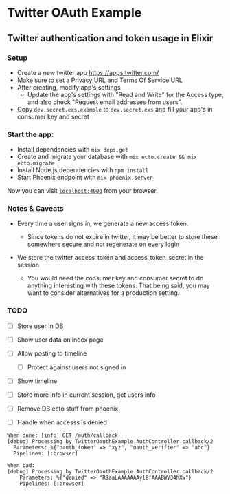# Twitter OAuth Example
## Twitter authentication and token usage in Elixir

### Setup

- Create a new twitter app https://apps.twitter.com/
- Make sure to set a Privacy URL and Terms Of Service URL
- After creating, modify app's settings
  - Update the app's settings with "Read and Write" for the Access type, and also check "Request email addresses from users".  
- Copy `dev.secret.exs.example` to `dev.secret.exs` and fill your app's in consumer key and secret


### Start the app:

  * Install dependencies with `mix deps.get`
  * Create and migrate your database with `mix ecto.create && mix ecto.migrate`
  * Install Node.js dependencies with `npm install`
  * Start Phoenix endpoint with `mix phoenix.server`

Now you can visit [`localhost:4000`](http://localhost:4000) from your browser.

### Notes & Caveats

- Every time a user signs in, we generate a new access token.
  - Since tokens do not expire in twitter, it may be better to store these somewhere secure and not regenerate on every login

- We store the twitter access_token and access_token_secret in the session
  - You would need the consumer key and consumer secret to do anything interesting with these tokens.  That being said, you may want to consider alternatives for a production setting.



### TODO

- [ ] Store user in DB
- [ ] Show user data on index page
- [ ] Allow posting to timeline
  - [ ] Protect against users not signed in
- [ ] Show timeline

- [ ] Store more info in current session, get users info
- [ ] Remove DB ecto stuff from phoenix
- [ ] Handle when accesss is denied
```
When done: [info] GET /auth/callback
[debug] Processing by TwitterOauthExample.AuthController.callback/2
  Parameters: %{"oauth_token" => "xyz", "oauth_verifier" => "abc"}
  Pipelines: [:browser]

When bad:
[debug] Processing by TwitterOauthExample.AuthController.callback/2
    Parameters: %{"denied" => "R9aaLAAAAAAAyl8fAAABWV34hXw"}
    Pipelines: [:browser]
```
